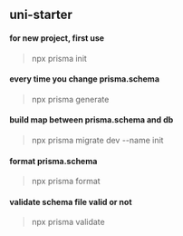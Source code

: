## uni-starter

#### for new project, first use
> npx prisma init

#### every time you change prisma.schema
> npx prisma generate


#### build map between prisma.schema and db
> npx prisma migrate dev --name init

#### format prisma.schema 
>npx prisma format

#### validate schema file valid or not
>npx prisma validate




